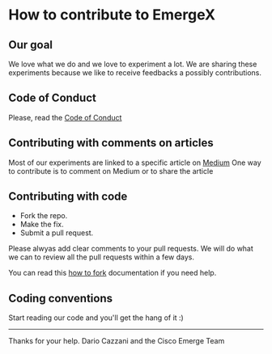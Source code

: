 # How to contribute to EmergeX

## Our goal

We love what we do and we love to experiment a lot.
We are sharing these experiments because we like to receive feedbacks a possibly contributions.

## Code of Conduct

Please, read the [Code of Conduct](http://hi.com)

## Contributing with comments on articles

Most of our experiments are linked to a specific article on [Medium](https://medium.com/cisco-emerge)
One way to contribute is to comment on Medium or to share the article

## Contributing with code

* Fork the repo.
* Make the fix.
* Submit a pull request.

Please alwyas add clear comments to your pull requests.
We will do what we can to review all the pull requests within a few days.

You can read this [how to fork](https://help.github.com/articles/fork-a-repo/) documentation if you need help.

## Coding conventions

Start reading our code and you'll get the hang of it :)

--------------------------------------------------------------------------------

Thanks for your help.
Dario Cazzani and the Cisco Emerge Team
